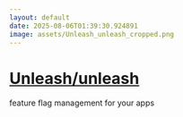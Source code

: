 ```yaml
---
layout: default
date: 2025-08-06T01:39:30.924891
image: assets/Unleash_unleash_cropped.png
---
```


# [Unleash/unleash](https://github.com/Unleash/unleash)

feature flag management for your apps
